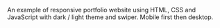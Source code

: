 An example of responsive portfolio website using HTML, CSS and JavaScript with dark / light theme and swiper. Mobile first then desktop.